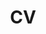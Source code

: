 ---
layout: page
title: CV
nav: true
nav_order: 2
dropdown: true
children: 
    - title: EN
      permalink: /CV/ShiTang_CV.pdf
    - title: 中文
      permalink: /CV/ShiTang_CV_cn.pdf
---
